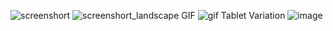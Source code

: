 ![screenshort](portrait.png)
![screenshort_landscape](landscape.png)
GIF
![gif](vd.gif)
Tablet Variation
![image](tab.png)
